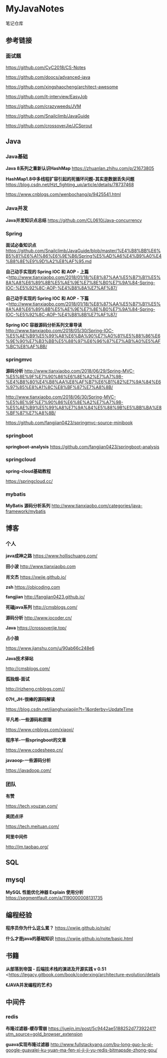 # MyJavaNotes
笔记仓库

## 参考链接

### 面试题

<https://github.com/CyC2018/CS-Notes>

<https://github.com/doocs/advanced-java>

<https://github.com/xingshaocheng/architect-awesome>

<https://github.com/it-interview/EasyJob>

https://github.com/crazyweeds/JVM 

<https://github.com/Snailclimb/JavaGuide>

<https://github.com/crossoverJie/JCSprout>





## **Java**

### **Java基础**

**Java   8系列之重新认识HashMap**
<https://zhuanlan.zhihu.com/p/21673805>



**HashMap1.8中多线程扩容引起的死循环问题-其实是数据丢失问题**
https://blog.csdn.net/Hzt_fighting_up/article/details/78737468

https://www.cnblogs.com/wenbochang/p/9425541.html





### **Java并发**
**Java并发知识点总结**
https://github.com/CL0610/Java-concurrency



### **Spring**

**面试必备知识点** <https://github.com/Snailclimb/JavaGuide/blob/master/%E4%B8%BB%E6%B5%81%E6%A1%86%E6%9E%B6/Spring%E5%AD%A6%E4%B9%A0%E4%B8%8E%E9%9D%A2%E8%AF%95.md>



**自己动手实现的 Spring IOC 和 AOP - 上篇**<http://www.tianxiaobo.com/2018/01/18/%E8%87%AA%E5%B7%B1%E5%8A%A8%E6%89%8B%E5%AE%9E%E7%8E%B0%E7%9A%84-Spring-IOC-%E5%92%8C-AOP-%E4%B8%8A%E7%AF%87/

>

**自己动手实现的 Spring IOC 和 AOP - 下篇**<http://www.tianxiaobo.com/2018/01/18/%E8%87%AA%E5%B7%B1%E5%8A%A8%E6%89%8B%E5%AE%9E%E7%8E%B0%E7%9A%84-Spring-IOC-%E5%92%8C-AOP-%E4%B8%8B%E7%AF%87/

>

**Spring IOC 容器源码分析系列文章导读**
<http://www.tianxiaobo.com/2018/05/30/Spring-IOC-%E5%AE%B9%E5%99%A8%E6%BA%90%E7%A0%81%E5%88%86%E6%9E%90%E7%B3%BB%E5%88%97%E6%96%87%E7%AB%A0%E5%AF%BC%E8%AF%BB/>



### **springmvc**

**源码分析**
http://www.tianxiaobo.com/2018/06/29/Spring-MVC-%E5%8E%9F%E7%90%86%E6%8E%A2%E7%A7%98-%E4%B8%80%E4%B8%AA%E8%AF%B7%E6%B1%82%E7%9A%84%E6%97%85%E8%A1%8C%E8%BF%87%E7%A8%8B/



http://www.tianxiaobo.com/2018/06/30/Spring-MVC-%E5%8E%9F%E7%90%86%E6%8E%A2%E7%A7%98-%E5%AE%B9%E5%99%A8%E7%9A%84%E5%88%9B%E5%BB%BA%E8%BF%87%E7%A8%8B/



<https://github.com/fangjian0423/springmvc-source-minibook>





### **springboot**

**springboot-analysis**
https://github.com/fangjian0423/springboot-analysis




### **springcloud**
**spring-cloud基础教程**

https://springcloud.cc/



### **mybatis**

**MyBatis 源码分析系列**
http://www.tianxiaobo.com/categories/java-framework/mybatis




## **博客**

### **个人**

**java成神之路**
https://www.hollischuang.com/



**田小波**
http://www.tianxiaobo.com



**肖文杰**
https://xwjie.github.io/



**zsh** 
https://objcoding.com



**fangjian**
http://fangjian0423.github.io/



**死磕java系列** 
<http://cmsblogs.com/>



**源码分析**
<http://www.iocoder.cn/>



**Java**
https://crossoverjie.top/



**占小狼**

https://www.jianshu.com/u/90ab66c248e6



**Java技术驿站**

http://cmsblogs.com/



**孤独烟-面试**

http://rjzheng.cnblogs.com//



**07H_JH-很棒的源码解读**

https://blog.csdn.net/jianghuxiaojin?t=1&orderby=UpdateTime



**平凡希-一些源码和原理**

https://www.cnblogs.com/xiaoxi/



**程序羊-一些springboot的文章**

https://www.codesheep.cn/



**javaoop-一些源码分析**

https://javadoop.com/




### **团队**

**有赞**

https://tech.youzan.com/



**美团点评**

https://tech.meituan.com/



**阿里中间件**

http://jm.taobao.org/



## **SQL**

## **mysql**

**MySQL 性能优化神器 Explain 使用分析**
<https://segmentfault.com/a/1190000008131735>



## **编程经验**

**程序员你为什么这么累？**
https://xwjie.github.io/rule/



**什么才是java的基础知识**
https://xwjie.github.io/note/basic.html



## **书籍**
**从部落到帝国 - 后端技术栈的演进及开源实践 v 0.51**
<https://legacy.gitbook.com/book/coderxing/architecture-evolution/details



**《JAVA并发编程的艺术》**



## **中间件**

### **redis**

**布隆过滤器-缓存雪崩**
https://juejin.im/post/5c9442ae5188252d77392241?utm_source=gold_browser_extension



**guava实现布隆过滤器**
http://www.fullstackyang.com/bu-long-guo-lu-qi-google-guavalei-ku-yuan-ma-fen-xi-ji-ji-yu-redis-bitmapsde-zhong-gou/








